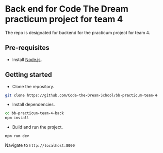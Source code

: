 # Back end for Code The Dream practicum project for team 4

The repo is designated for backend for the practicum project for team 4.

## Pre-requisites

- Install [Node.js](https://nodejs.org/en/).

## Getting started

- Clone the repository.

```bash
git clone https://github.com/Code-the-Dream-School/bb-practicum-team-4-back
```

- Install dependencies.

```bash
cd bb-practicum-team-4-back
npm install
```

- Build and run the project.

```bash
npm run dev
```

Navigate to `http://localhost:8000`
